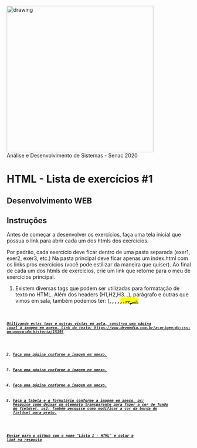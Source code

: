 <img src="https://www.ead.senac.br/arquivo/api/download/publico/1134" alt="drawing" width="400"/><br>
Análise e Desenvolvimento de Sistemas - Senac 2020
# HTML - Lista de exercícios #1

**Desenvolvimento WEB**
---

## Instruções
Antes de começar a desenvolver os exercícios, faça uma tela inicial que possua o link para abrir cada um dos htmls dos exercícios.

Por padrão, cada exercício deve ficar dentro de uma pasta separada (exer1, exer2, exer3, etc.)
Na pasta principal deve ficar apenas um index.html com os links pros exercícios (você pode estilizar da maneira que quiser).
Ao final de cada um dos htmls de exercícios, crie um link que retorne para o meu de exercícios principal.

1. Existem diversas tags que podem ser utilizadas para formatação de texto no HTML. Além dos headers (H1,H2,H3...), parágrafo e outras que vimos em sala, também podemos ter:
(<b>, <strong>, <i>, <em>, <mark>, <small>, <del>, <ins>, <sub>, <sup>, <u>, <code>).

Utilizando estas tags e outras vistas em aula, construa uma página igual à imagem em anexo.
Link do texto: https://www.devmedia.com.br/a-origem-do-css-um-pouco-da-historia/15195

2. Faça uma página conforme a imagem em anexo.

3. Faça uma página conforme a imagem em anexo.

4. Faça uma página conforme a imagem em anexo.

5. Faça a tabela e o formulário conforme a imagem em anexo.
ps: Pesquise como deixar um elemento transparente para fazer a cor de fundo do fieldset.
ps2: Também pesquise como modificar a cor da borda do fieldset para preto.

**Enviar para o github com o nome "Lista 1 - HTML" e colar o link na resposta**

